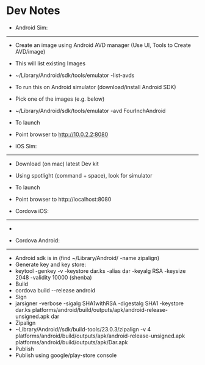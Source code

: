 # Dev Notes


- Android Sim:
-------------
 - Create an image using Android AVD manager (Use UI, Tools to Create AVD/image)
 - This will list existing Images
  - ~/Library/Android/sdk/tools/emulator -list-avds
 - To run this on Android simulator (download/install Android SDK)
 - Pick one of the images (e.g. below)
  - ~/Library/Android/sdk/tools/emulator -avd FourInchAndroid
 - To launch 
  - Point browser to http://10.0.2.2:8080

- iOS Sim:
---------
 - Download (on mac) latest Dev kit
 - Using spotlight (command + space), look for simulator
 - To launch 
  - Point browser to http://localhost:8080

- Cordova iOS:
-------------
 - 

- Cordova Android:
-----------------

 - Android sdk is in  (find ~/Library/Android/ -name zipalign)
 - Generate key and key store:
 - keytool -genkey -v -keystore dar.ks -alias dar -keyalg RSA -keysize 2048 -validity 10000 (shenba)
 - Build
  - cordova build --release android
 - Sign
  - jarsigner -verbose -sigalg SHA1withRSA -digestalg SHA1 -keystore dar.ks platforms/android/build/outputs/apk/android-release-unsigned.apk dar 
 - Zipalign
  - ~Library/Android//sdk/build-tools/23.0.3/zipalign -v 4 platforms/android/build/outputs/apk/android-release-unsigned.apk platforms/android/build/outputs/apk/Dar.apk
 - Publish
  - Publish using google/play-store console
  
  
